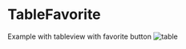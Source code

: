 # TableFavorite
Example with tableview with favorite button
![table](https://github.com/orbismobile/TableFavorite/blob/master/images/favorite.png)
